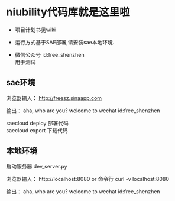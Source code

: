 # niubility代码库就是这里啦

- 项目计划书见wiki

- 运行方式基于SAE部署,请安装sae本地环境.

- 微信公众号
id:free_shenzhen  
用于测试

## sae环境
浏览器输入：
http://freesz.sinaapp.com

输出：
aha, who are you? welcome to wechat id:free_shenzhen

saecloud deploy 部署代码  
saecloud export 下载代码

## 本地环境  
启动服务器
dev_server.py

浏览器输入：
http://localhost:8080
or 
命令行
curl -v localhost:8080

输出：
aha, who are you? welcome to wechat id:free_shenzhen



